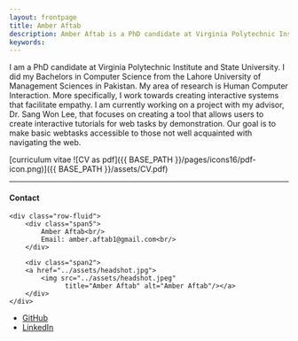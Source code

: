 ```yaml
---
layout: frontpage
title: Amber Aftab
description: Amber Aftab is a PhD candidate at Virginia Polytechnic Institute and State University. 
keywords: 
---
```


I am a PhD candidate at Virginia Polytechnic Institute and State University. I did my Bachelors in Computer Science from the Lahore University of Management Sciences in Pakistan. My area of research is Human Computer Interaction. More specifically, I work towards creating interactive systems that facilitate empathy.
I am currently working on a project with my advisor, Dr. Sang Won Lee, that focuses on creating a tool that allows users to create interactive tutorials for web tasks by demonstration. Our goal is to make basic webtasks accessible to those not well acquainted with navigating the web.


[curriculum vitae ![CV as pdf]({{ BASE_PATH }}/pages/icons16/pdf-icon.png)]({{ BASE_PATH }}/assets/CV.pdf)<br/>


---

<div class="container">
<h4><a name="Contact"></a>Contact</h4>

    <div class="row-fluid">
        <div class="span5">
            Amber Aftab<br/>
            Email: amber.aftab1@gmail.com<br/>
        </div>

        <div class="span2">
        <a href="../assets/headshot.jpg">
            <img src="../assets/headshot.jpeg"
                  title="Amber Aftab" alt="Amber Aftab"/></a>
        </div>
    </div>
</div>

<div class="navbar">
  <div class="navbar-inner">
      <ul class="nav">
          <li><a href="https://github.com/AmberAftab1">GitHub</a></li>
          <li><a href="https://github.com/AmberAftab1">LinkedIn</a></li>
      </ul>
  </div>
</div>